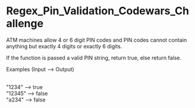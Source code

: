 # Regex_Pin_Validation_Codewars_Challenge
ATM machines allow 4 or 6 digit PIN codes and PIN codes cannot contain anything but exactly 4 digits or exactly 6 digits.

If the function is passed a valid PIN string, return true, else return false.

Examples (Input --> Output)

<br>
"1234"   -->  true
<br>
"12345"  -->  false
<br>
"a234"   -->  false
